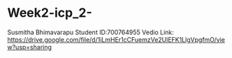 # Week2-icp_2-
Susmitha Bhimavarapu
Student ID:700764955
Vedio Link: https://drive.google.com/file/d/1iLmHEr1cCFuemzVe2UlEFK1LlgVpgfmO/view?usp=sharing
